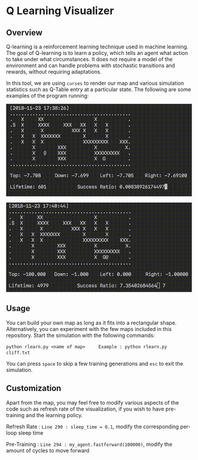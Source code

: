 # Q Learning Visualizer
## Overview
Q-learning is a reinforcement learning technique used in machine learning. The goal of Q-learning is to learn a policy, which tells an agent what action to take under what circumstances. It does not require a model of the environment and can handle problems with stochastic transitions and rewards, without requiring adaptations.

In this tool, we are using `curses` to render our map and various simulation statistics such as Q-Table entry at a particular state. The following are some examples of the program running:

![Pre-Trained Q-Learning Agent Exploring](img/video_1.gif)

![Agent Successfully Running Through The Map](img/video_2.gif)


## Usage
You can build your own map as long as it fits into a rectangular shape. Alternatively, you can experiment with the few maps included in this repository. Start the simulation with the following commands:

```
python rlearn.py <name of map>     Example : python rlearn.py cliff.txt
```

You can press `space` to skip a few training generations and `esc` to exit the simulation.

## Customization
Apart from the map, you may feel free to modify various aspects of the code such as refresh rate of the visualization, if you wish to have pre-training and the learning policy.

Refresh Rate : `Line 290 : sleep_time = 0.1`, modify the corresponding per-loop sleep time

Pre-Training : `Line 294 : my_agent.fastforward(100000)`, modify the amount of cycles to move forward

